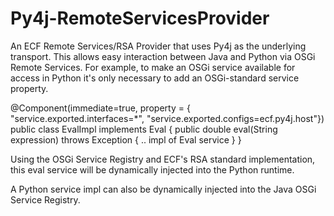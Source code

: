 # Py4j-RemoteServicesProvider
An ECF Remote Services/RSA Provider that uses Py4j as the underlying transport.   This allows easy interaction between Java and Python via OSGi Remote Services.   For example, to make an OSGi service available for access in Python it's only necessary to add an OSGi-standard service property.

@Component(immediate=true, 
property = { "service.exported.interfaces=*", 
		     "service.exported.configs=ecf.py4j.host"})
public class EvalImpl implements Eval {
	public double eval(String expression) throws Exception {
    .. impl of Eval service
  }
}

Using the OSGi Service Registry and ECF's RSA standard implementation, this eval service will be dynamically injected into the Python runtime.

A Python service impl can also be dynamically injected into the Java OSGi Service Registry.
